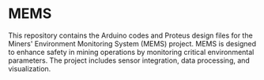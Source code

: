 # MEMS
 This repository contains the Arduino codes and Proteus design files for the Miners' Environment Monitoring System (MEMS) project. MEMS is designed to enhance safety in mining operations by monitoring critical environmental parameters. The project includes sensor integration, data processing, and visualization.
